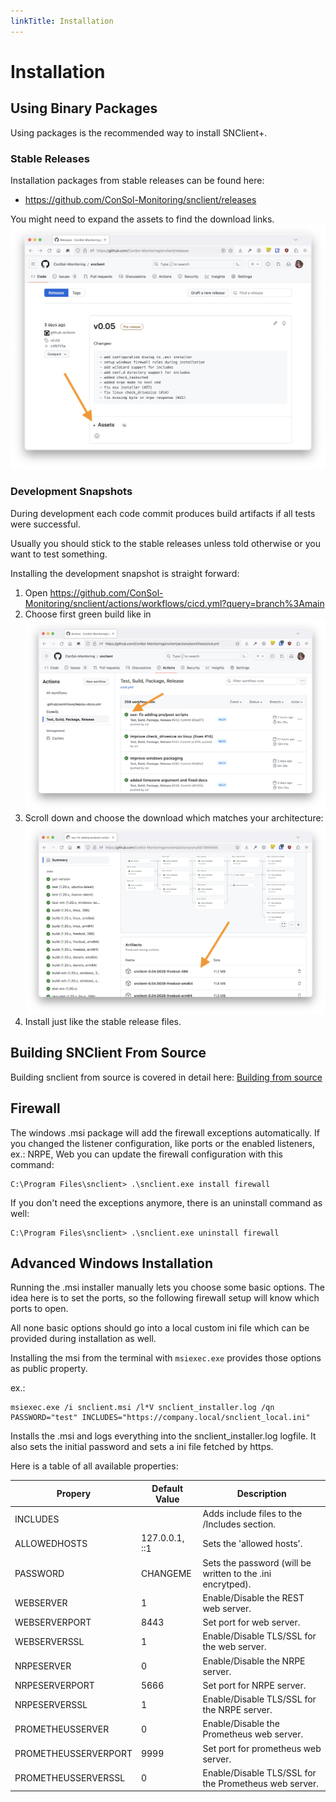 ```yaml
---
linkTitle: Installation
---
```


# Installation

## Using Binary Packages

Using packages is the recommended way to install SNClient+.

### Stable Releases
Installation packages from stable releases can be found here:

- https://github.com/ConSol-Monitoring/snclient/releases

You might need to expand the assets to find the download links.
![Assets](download.png "Expand Assets")



### Development Snapshots
During development each code commit produces build artifacts if all tests were
successful.

Usually you should stick to the stable releases unless told otherwise or you want
to test something.

Installing the development snapshot is straight forward:

1. Open https://github.com/ConSol-Monitoring/snclient/actions/workflows/cicd.yml?query=branch%3Amain
2. Choose first green build like in
	![Actions](actions.png "Choose latest green build")
3. Scroll down and choose the download which matches your architecture:
	![Actions](action_download.png "Choose download")
4. Install just like the stable release files.


## Building SNClient From Source

Building snclient from source is covered in detail here: [Building from source](build)


## Firewall

The windows .msi package will add the firewall exceptions automatically. If you changed
the listener configuration, like ports or the enabled listeners, ex.: NRPE, Web
you can update the firewall configuration with this command:

	C:\Program Files\snclient> .\snclient.exe install firewall

If you don't need the exceptions anymore, there is an uninstall command as well:

	C:\Program Files\snclient> .\snclient.exe uninstall firewall

## Advanced Windows Installation

Running the .msi installer manually lets you choose some basic options. The idea
here is to set the ports, so the following firewall setup will know which ports
to open.

All none basic options should go into a local custom ini file which can be
provided during installation as well.

Installing the msi from the terminal with `msiexec.exe` provides those options
as public property.

ex.:

	msiexec.exe /i snclient.msi /l*V snclient_installer.log /qn PASSWORD="test" INCLUDES="https://company.local/snclient_local.ini"

Installs the .msi and logs everything into the snclient_installer.log logfile. It
also sets the initial password and sets a ini file fetched by https.

Here is a table of all available properties:

| Propery | Default Value | Description |
| --- | --- | --- |
| INCLUDES             |     | Adds include files to the /Includes section. |
| ALLOWEDHOSTS         | 127.0.0.1, ::1    | Sets the 'allowed hosts'. |
| PASSWORD             | CHANGEME    | Sets the password (will be written to the .ini encrytped).       |
| WEBSERVER            |  1   | Enable/Disable the REST web server.      |
| WEBSERVERPORT        | 8443    | Set port for web server.       |
| WEBSERVERSSL         | 1    | Enable/Disable TLS/SSL for the web server.       |
| NRPESERVER           |  0   | Enable/Disable the NRPE server.       |
| NRPESERVERPORT       | 5666    | Set port for NRPE server.       |
| NRPESERVERSSL        | 1    | Enable/Disable TLS/SSL for the NRPE server.       |
| PROMETHEUSSERVER     | 0   | Enable/Disable the Prometheus web server.       |
| PROMETHEUSSERVERPORT | 9999    | Set port for prometheus web server.       |
| PROMETHEUSSERVERSSL  | 0    | Enable/Disable TLS/SSL for the Prometheus web server.       |